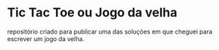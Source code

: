 # Tic Tac Toe ou Jogo da velha
repositório criado para publicar uma das soluções em que cheguei para escrever um jogo da velha.
